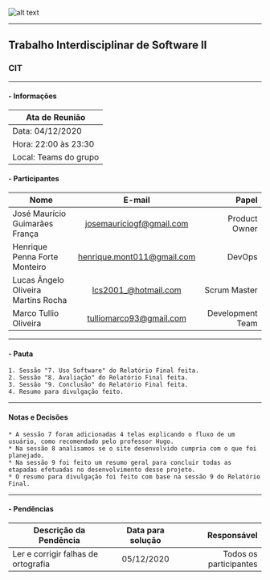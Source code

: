 ![alt text](https://i.imgur.com/4B1IxdA.png "Logo Puc")

***

Trabalho Interdisciplinar de Software II
------
### CIT

___


####  - Informações
| Ata de Reunião          |
| -------------           |
| Data: 04/12/2020        |
| Hora: 22:00 às 23:30    |
| Local: Teams do grupo   |

#### - Participantes
| Nome                                 | E-mail                          | Papel            |
| -------------                        | :-------------:                 | -----:           |
| José Maurício Guimarães França       | josemauriciogf@gmail.com        | Product Owner    |
| Henrique Penna Forte Monteiro        | henrique.mont011@gmail.com      | DevOps           |
| Lucas Ângelo Oliveira Martins Rocha  | lcs2001_@hotmail.com            | Scrum Master     |
| Marco Tullio Oliveira                | tulliomarco93@gmail.com         | Development Team |

___

#### - Pauta
    1. Sessão "7. Uso Software" do Relatório Final feita.
    2. Sessão "8. Avaliação" do Relatório Final feita.
    3. Sessão "9. Conclusão" do Relatório Final feita.
    4. Resumo para divulgação feito.

___

#### Notas e Decisões

    * A sessão 7 foram adicionadas 4 telas explicando o fluxo de um usuário, como recomendado pelo professor Hugo.
    * Na sessão 8 analisamos se o site desenvolvido cumpria com o que foi planejado.
    * Na sessão 9 foi feito um resumo geral para concluir todas as etapadas efetuadas no desenvolvimento desse projeto.
    * O resumo para divulgação foi feito com base na sessão 9 do Relatório Final.


___

#### - Pendências
| Descrição da Pendência                   | Data para solução               | Responsável                           |
| ---------------------------------------- | :------------------------------:| -------------------------------------:|
| Ler e corrigir falhas de ortografia      | 05/12/2020                      | Todos os participantes                |
